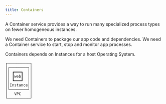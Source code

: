 ```yaml
---
title: Containers
---
```


A Container service provides a way to run many specialized process types on fewer homogeneous instances.

We need Containers to package our app code and dependencies. We need a Container service to start, stop and monitor app processes.

Containers depends on Instances for a host Operating System.

```
┌──────────┐
│┌────────┐│
││ ┏━━━┓  ││
││ ┃web┃  ││
││ ┗━━━┛  ││
││Instance││
│└────────┘│
│   VPC    │
└──────────┘
```